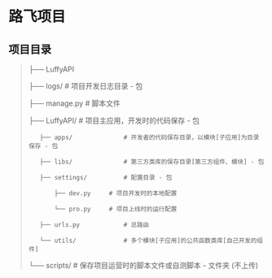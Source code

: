 # 路飞项目

## 项目目录

>├── LuffyAPI
> 
>    ├── logs/				# 项目开发日志目录 - 包
> 
>    ├── manage.py			# 脚本文件
> 
>    ├── LuffyAPI/      		# 项目主应用，开发时的代码保存 - 包
> 
>        ├── apps/      		# 开发者的代码保存目录，以模块[子应用]为目录保存 - 包
> 
>        ├── libs/      		# 第三方类库的保存目录[第三方组件、模块] - 包
> 
>        ├── settings/  		# 配置目录 - 包
> 
>            ├── dev.py   	# 项目开发时的本地配置
> 
>            └── pro.py  	# 项目上线时的运行配置
> 
>        ├── urls.py    		# 总路由
> 
>        └── utils/     		# 多个模块[子应用]的公共函数类库[自己开发的组件]
> 
>    └── scripts/       		# 保存项目运营时的脚本文件或自测脚本 - 文件夹 (不上传)


